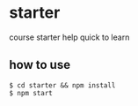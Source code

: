 # starter


course starter help quick to learn

## how to use

```
$ cd starter && npm install
$ npm start
```
